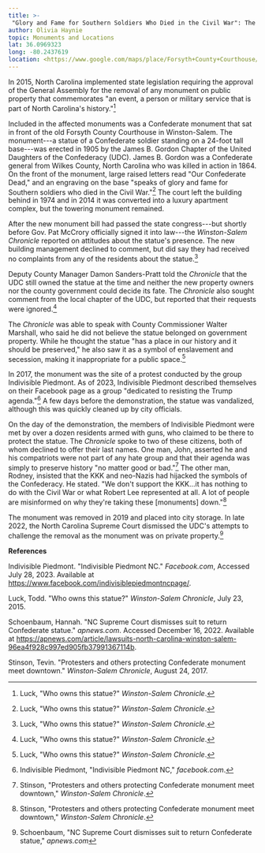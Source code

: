```yaml
---
title: >-
 "Glory and Fame for Southern Soldiers Who Died in the Civil War": The Winston-Salem Monument to Confederate Dead
author: Olivia Haynie
topic: Monuments and Locations
lat: 36.0969323
long: -80.2437619
location: <https://www.google.com/maps/place/Forsyth+County+Courthouse/@36.0969323,-80.2437619,17z/data=!3m1!4b1!4m6!3m5!1s0x8853ae44bbe6cedd:0xe6a1c3c9d1a501f4!8m2!3d36.096928!4d-80.241187!16s%2Fm%2F01296jsb?entry=ttu>
---
```

In 2015, North Carolina implemented state legislation requiring the
approval of the General Assembly for the removal of any monument on
public property that commemorates "an event, a person or military
service that is part of North Carolina's history."[^1]

Included in the affected monuments was a Confederate monument that sat
in front of the old Forsyth County Courthouse in Winston-Salem. The
monument---a statue of a Confederate soldier standing on a 24-foot tall
base---was erected in 1905 by the James B. Gordon Chapter of the United
Daughters of the Confederacy (UDC). James B. Gordon was a Confederate
general from Wilkes County, North Carolina who was killed in action in
1864. On the front of the monument, large raised letters read "Our
Confederate Dead," and an engraving on the base "speaks of glory and
fame for Southern soldiers who died in the Civil War."[^2] The court
left the building behind in 1974 and in 2014 it was converted into a
luxury apartment complex, but the towering monument remained.

After the new monument bill had passed the state congress---but shortly
before Gov. Pat McCrory officially signed it into law---the
*Winston-Salem Chronicle* reported on attitudes about the statue's
presence. The new building management declined to comment, but did say
they had received no complaints from any of the residents about the
statue.[^3]

Deputy County Manager Damon Sanders-Pratt told the *Chronicle* that the
UDC still owned the statue at the time and neither the new property
owners nor the county government could decide its fate. The *Chronicle*
also sought comment from the local chapter of the UDC, but reported that
their requests were ignored.[^4]

The *Chronicle* was able to speak with County Commissioner Walter
Marshall, who said he did not believe the statue belonged on government
property. While he thought the statue "has a place in our history and it
should be preserved," he also saw it as a symbol of enslavement and
secession, making it inappropriate for a public space.[^5]

In 2017, the monument was the site of a protest conducted by the group
Indivisible Piedmont. As of 2023, Indivisible Piedmont described
themselves on their Facebook page as a group "dedicated to resisting the
Trump agenda."[^6] A few days before the demonstration, the statue was
vandalized, although this was quickly cleaned up by city officials.

On the day of the demonstration, the members of Indivisible Piedmont
were met by over a dozen residents armed with guns, who claimed to be
there to protect the statue. The *Chronicle* spoke to two of these
citizens, both of whom declined to offer their last names. One man,
John, asserted he and his compatriots were not part of any hate group
and that their agenda was simply to preserve history "no matter good or
bad."[^7] The other man, Rodney, insisted that the KKK and neo-Nazis had
hijacked the symbols of the Confederacy. He stated. "We don't support
the KKK...it has nothing to do with the Civil War or what Robert Lee
represented at all. A lot of people are misinformed on why they're
taking these \[monuments\] down."[^8]

The monument was removed in 2019 and placed into city storage. In late
2022, the North Carolina Supreme Court dismissed the UDC's attempts to
challenge the removal as the monument was on private property.[^9]

**References**

Indivisible Piedmont. "Indivisible Piedmont NC." *Facebook.com*,
Accessed July 28, 2023. Available at
https://www.facebook.com/indivisiblepiedmontncpage/.

Luck, Todd. "Who owns this statue?" *Winston-Salem Chronicle*, July 23,
2015.

Schoenbaum, Hannah. "NC Supreme Court dismisses suit to return
Confederate statue." *apnews.com*. Accessed December 16, 2022. Available
at
https://apnews.com/article/lawsuits-north-carolina-winston-salem-96ea4f928c997ed905fb37991367114b.

Stinson, Tevin. "Protesters and others protecting Confederate monument
meet downtown." *Winston-Salem Chronicle*, August 24, 2017.

[^1]: Luck, "Who owns this statue?" *Winston-Salem Chronicle*.

[^2]: Luck, "Who owns this statue?" *Winston-Salem Chronicle*.

[^3]: Luck, "Who owns this statue?" *Winston-Salem Chronicle*.

[^4]: Luck, "Who owns this statue?" *Winston-Salem Chronicle*.

[^5]: Luck, "Who owns this statue?" *Winston-Salem Chronicle*.

[^6]: Indivisible Piedmont, "Indivisible Piedmont NC," *facebook.com*.

[^7]: Stinson, "Protesters and others protecting Confederate monument
    meet downtown," *Winston-Salem Chronicle*.

[^8]: Stinson, "Protesters and others protecting Confederate monument
    meet downtown," *Winston-Salem Chronicle*.

[^9]: Schoenbaum, "NC Supreme Court dismisses suit to return Confederate
    statue," *apnews.com*
